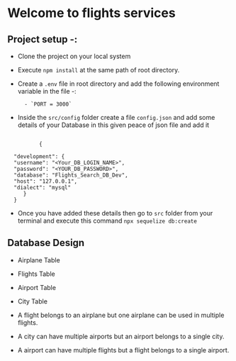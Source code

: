 # Welcome to flights services

## Project setup -:

- Clone the project on your local system
- Execute `npm install` at the same path of root directory.
- Create a `.env` file in root directory and add the following environment variable in the file -:

        - `PORT = 3000`

- Inside the `src/config` folder create a file `config.json` and add some details of your Database in this given peace of json file and add it

```

          {

  "development": {
  "username": "<Your_DB_LOGIN_NAME>",
  "password": "<YOUR_DB_PASSWORD>",
  "database": "Flights_Search_DB_Dev",
  "host": "127.0.0.1",
  "dialect": "mysql"
     }
  }

```

- Once you have added these details then go to `src` folder from your terminal and execute this command `npx sequelize db:create`


## Database Design

 - Airplane Table
 - Flights Table
 - Airport Table
 - City Table

 - A flight belongs to an airplane but one airplane can be used in multiple flights.
 - A city can have multiple airports but an airport belongs to a single city.
 - A airport can have multiple flights but a flight belongs to a single airport.
